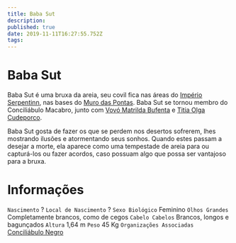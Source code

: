 ```yaml
---
title: Baba Sut
description: 
published: true
date: 2019-11-11T16:27:55.752Z
tags: 
---
```


<!-- SUBTITLE: Visão geral sobre Baba Sut -->

# Baba Sut
Baba Sut é uma bruxa da areia, seu covil fica nas áreas do [Império Serpentinn](http://localhost/faccoes/nacoes/imperio-serpentinn#imperio-serpentinn), nas bases do [Muro das Pontas](http://localhost/lugares/plano-material/drafeon/sudeste-de-drafeon/muro-das-pontas#muro-das-pontas). Baba Sut se tornou membro do Conciliábulo Macabro, junto com [Vovó Matrilda Bufenta](http://localhost/individuos/vovo-matrilda-bufenta#vovo-matrilda-bufenta) e [Titia Olga Cudeporco](http://localhost/individuos/titia-olga-cudeporco#titia-olga-cudeporca).

Baba Sut gosta de fazer os que se perdem nos desertos sofrerem, lhes mostrando ilusões e atormentando seus sonhos. Quando estes passam a desejar a morte, ela aparece como uma tempestade de areia para ou capturá-los ou fazer acordos, caso possuam algo que possa ser vantajoso para a bruxa.

# Informações
`Nascimento` ?
`Local de Nascimento` ?
`Sexo Biológico` Feminino
`Olhos Grandes` Completamente brancos, como de cegos
`Cabelo Cabelos` Brancos, longos e bagunçados
`Altura` 1,64 m
`Peso` 45 Kg
`Organizações Associadas` [Conciliábulo Negro](http://localhost/faccoes/faccoes-independentes/conciliabulo-negro#conciliabulo-negro)
